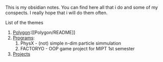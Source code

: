 This is my obsidian notes. You can find here all that i do and some of my conspects. I really hope that i will do them often.

List of the themes
1. [Polygon](Polygon/README.md):[[Polygon/README]]
2. [Programs](Programms/README):
	1. PhysX - (not) simple n-dim particle simmulation
	2. FACTORYO - OOP game project for MIPT 1st semester
3. [Projects](Projects/README)